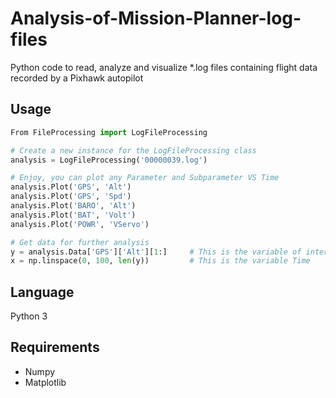 # Analysis-of-Mission-Planner-log-files
Python code to read, analyze and visualize *.log files containing flight data recorded by a Pixhawk autopilot

## Usage
```python
From FileProcessing import LogFileProcessing

# Create a new instance for the LogFileProcessing class
analysis = LogFileProcessing('00000039.log')

# Enjoy, you can plot any Parameter and Subparameter VS Time
analysis.Plot('GPS', 'Alt')
analysis.Plot('GPS', 'Spd')
analysis.Plot('BARO', 'Alt')
analysis.Plot('BAT', 'Volt')
analysis.Plot('POWR', 'VServo')

# Get data for further analysis
y = analysis.Data['GPS']['Alt'][1:]     # This is the variable of interest
x = np.linspace(0, 100, len(y))         # This is the variable Time
```
## Language
Python 3
## Requirements
* Numpy
* Matplotlib
